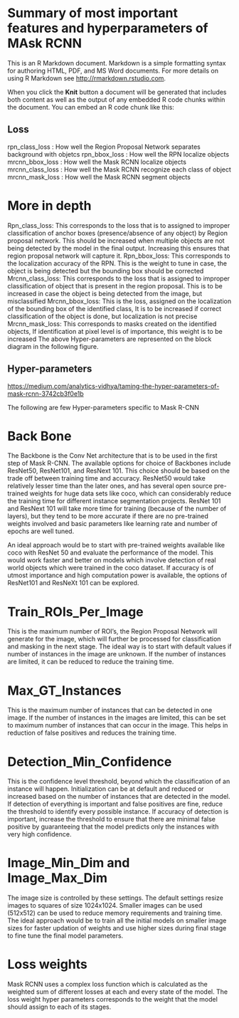 
# Summary of most important features and hyperparameters of MAsk RCNN

This is an R Markdown document. Markdown is a simple formatting syntax for authoring HTML, PDF, and MS Word documents. For more details on using R Markdown see <http://rmarkdown.rstudio.com>.

When you click the **Knit** button a document will be generated that includes both content as well as the output of any embedded R code chunks within the document. You can embed an R code chunk like this:

## Loss

rpn_class_loss : How well the Region Proposal Network separates background with objetcs
rpn_bbox_loss : How well the RPN localize objects
mrcnn_bbox_loss : How well the Mask RCNN localize objects
mrcnn_class_loss : How well the Mask RCNN recognize each class of object
mrcnn_mask_loss : How well the Mask RCNN segment objects

# More in depth
Rpn_class_loss: This corresponds to the loss that is to assigned to improper classification of anchor boxes (presence/absence of any object) by Region proposal network. This should be increased when multiple objects are not being detected by the model in the final output. Increasing this ensures that region proposal network will capture it.
Rpn_bbox_loss: This corresponds to the localization accuracy of the RPN. This is the weight to tune in case, the object is being detected but the bounding box should be corrected
Mrcnn_class_loss: This corresponds to the loss that is assigned to improper classification of object that is present in the region proposal. This is to be increased in case the object is being detected from the image, but misclassified
Mrcnn_bbox_loss: This is the loss, assigned on the localization of the bounding box of the identified class, It is to be increased if correct classification of the object is done, but localization is not precise
Mrcnn_mask_loss: This corresponds to masks created on the identified objects, If identification at pixel level is of importance, this weight is to be increased
The above Hyper-parameters are represented on the block diagram in the following figure.

## Hyper-parameters

https://medium.com/analytics-vidhya/taming-the-hyper-parameters-of-mask-rcnn-3742cb3f0e1b

The following are few Hyper-parameters specific to Mask R-CNN

# Back Bone
The Backbone is the Conv Net architecture that is to be used in the first step of Mask R-CNN. The available options for choice of Backbones include ResNet50, ResNet101, and ResNext 101. This choice should be based on the trade off between training time and accuracy. ResNet50 would take relatively lesser time than the later ones, and has several open source pre-trained weights for huge data sets like coco, which can considerably reduce the training time for different instance segmentation projects. ResNet 101 and ResNext 101 will take more time for training (because of the number of layers), but they tend to be more accurate if there are no pre-trained weights involved and basic parameters like learning rate and number of epochs are well tuned.

An ideal approach would be to start with pre-trained weights available like coco with ResNet 50 and evaluate the performance of the model. This would work faster and better on models which involve detection of real world objects which were trained in the coco dataset. If accuracy is of utmost importance and high computation power is available, the options of ResNet101 and ResNeXt 101 can be explored.

# Train_ROIs_Per_Image
This is the maximum number of ROI’s, the Region Proposal Network will generate for the image, which will further be processed for classification and masking in the next stage. The ideal way is to start with default values if number of instances in the image are unknown. If the number of instances are limited, it can be reduced to reduce the training time.

# Max_GT_Instances
This is the maximum number of instances that can be detected in one image. If the number of instances in the images are limited, this can be set to maximum number of instances that can occur in the image. This helps in reduction of false positives and reduces the training time.

# Detection_Min_Confidence
This is the confidence level threshold, beyond which the classification of an instance will happen. Initialization can be at default and reduced or increased based on the number of instances that are detected in the model. If detection of everything is important and false positives are fine, reduce the threshold to identify every possible instance. If accuracy of detection is important, increase the threshold to ensure that there are minimal false positive by guaranteeing that the model predicts only the instances with very high confidence.

# Image_Min_Dim and Image_Max_Dim
The image size is controlled by these settings. The default settings resize images to squares of size 1024x1024. Smaller images can be used (512x512) can be used to reduce memory requirements and training time. The ideal approach would be to train all the initial models on smaller image sizes for faster updation of weights and use higher sizes during final stage to fine tune the final model parameters.

# Loss weights
Mask RCNN uses a complex loss function which is calculated as the weighted sum of different losses at each and every state of the model. The loss weight hyper parameters corresponds to the weight that the model should assign to each of its stages.
